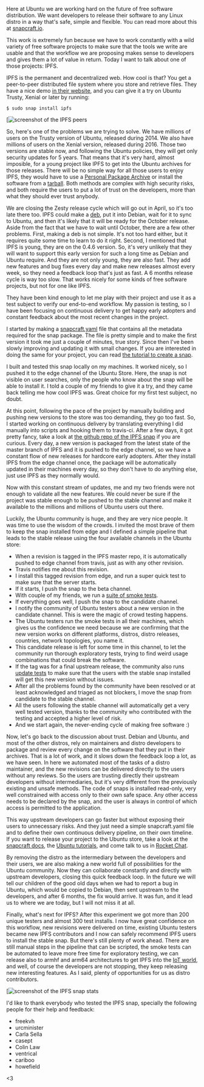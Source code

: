 Here at Ubuntu we are working hard on the future of free software distribution.
We want developers to release their software to any Linux distro in a way
that's safe, simple and flexible. You can read more about this at
[snapcraft.io](https://snapcraft.io/).

This work is extremely fun because we have to work constantly with a wild
variety of free software projects to make sure that the tools we write are
usable and that the workflow we are proposing makes sense to developers and
gives them a lot of value in return. Today I want to talk about one of those
projects: IPFS.

IPFS is the permanent and decentralized web. How cool is that? You get a
peer-to-peer distributed file system where you store and retrieve files. They
have a nice demo [in their website](https://ipfs.io/), and you can give it a
try on Ubuntu Trusty, Xenial or later by running:

    $ sudo snap install ipfs

[![screenshot of the IPFS peers](https://archive.org/download/elopio-screenshots2/ipfs-peers.png)

So, here's one of the problems we are trying to solve. We have millions of users
on the Trusty version of Ubuntu, released during 2014. We also have millions of
users on the Xenial version, released during 2016. Those two versions are stable
now, and following the Ubuntu policies, they will get only security updates for
5 years. That means that it's very hard, almost imposible, for a young project
like IPFS to get into the Ubuntu archives for those releases. There will be no
simple way for all those users to enjoy IPFS, they would have to use a
[Personal Package Archive](https://en.wikipedia.org/wiki/Personal_Package_Archive)
or install the software from a
[tarball](https://en.wikipedia.org/wiki/Tar_(computing)). Both methods are
complex with high security risks, and both require the users to put a lot of
trust on the developers, more than what they should ever trust anybody.

We are closing the Zesty release cycle which will go out in April, so it's
too late there too. IPFS could make a
[deb](https://en.wikipedia.org/wiki/Deb_(file_format)), put it into Debian,
wait for it to sync to Ubuntu, and then it's likely that it will be ready for
the October release. Aside from the fact that we have to wait until October,
there are a few other problems. First, making a deb is not simple. It's not
too hard either, but it requires quite some time to learn to do it right.
Second, I mentioned that IPFS is young, they are on the 0.4.6 version. So, it's
very unlikely that they will want to support this early version for such a long
time as Debian and Ubuntu require. And they are not only young, they are also
fast. They add new features and bug fixes every day and make new releases almost
every week, so they need a feedback loop that's just as fast. A 6 months release
cycle is way too slow. That works nicely for some kinds of free software
projects, but not for one like IPFS.

They have been kind enough to let me play with their project and use it as a
test subject to verify our end-to-end workflow. My passion is testing, so I have
been focusing on continuous delivery to get happy early adopters and constant
feedback about the most recent changes in the project.

I started by making a
[snapcraft.yaml](https://github.com/elopio/ipfs-snap/blob/master/snapcraft.yaml)
file that contains all the metadata required for the snap package. The file is
pretty simple and to make the first version it took me just a couple of minutes,
true story. Since then I've been slowly improving and updating it with small
changes. If you are interested in doing the same for your project, you can read
[the tutorial to create a snap](https://tutorials.ubuntu.com/tutorial/create-first-snap).

I built and tested this snap locally on my machines. It worked nicely, so I
pushed it to the edge channel of the Ubuntu Store. Here, the snap is not visible
on user searches, only the people who know about the snap will be able to
install it. I told a couple of my friends to give it a try, and they came back
telling me how cool IPFS was. Great choice for my first test subject, no
doubt.

At this point, following the pace of the project by manually building and
pushing new versions to the store was too demanding, they go too fast. So, I
started working on continuous delivery by translating everything I did manually
into scripts and hooking them to travis-ci. After a few days, it got pretty
fancy, take a look at
[the github repo of the IPFS snap](https://github.com/elopio/ipfs-snap) if you
are curious. Every day, a new version is packaged from the latest state of the
master branch of IPFS and it is pushed to the edge channel, so we have a constant
flow of new releases for hardcore early adopters. After they install IPFS from
the edge channel once, the package will be automatically updated in their
machines every day, so they don't have to do anything else, just use IPFS as
they normally would.

Now with this constant stream of updates, me and my two friends were not enough
to validate all the new features. We could never be sure if the project was
stable enough to be pushed to the stable channel and make it available to the
millions and millions of Ubuntu users out there.

Luckily, the Ubuntu community is huge, and they are very nice people. It was
time to use the wisdom of the crowds. I invited the most brave of them to keep
the snap installed from edge and I defined a simple pipeline that leads to the
stable release using the four available channels in the Ubuntu store:

 * When a revision is tagged in the IPFS master repo, it is automatically pushed
   to edge channel from travis, just as with any other revision.
 * Travis notifies me about this revision.
 * I install this tagged revision from edge, and run a super quick test to make
   sure that the server starts.
 * If it starts, I push the snap to the beta channel.
 * With couple of my friends, we run a
   [suite of smoke tests](https://gist.github.com/elopio/7492a28bd1aef6c4a86b5dcf5d5cb65b#file-ipfs-smoke-tests-md).
 * If everything goes well, I push the snap to the candidate channel.
 * I notify the community of Ubuntu testers about a new version in the candidate
   channel. This is were the magic of crowd testing happens.
 * The Ubuntu testers run the smoke tests in all their machines, which gives us
   the confidence we need because we are confirming that the new version works
   on different platforms, distros, distro releases, countries, network
   topologies, you name it.
 * This candidate release is left for some time in this channel, to let the
   community run thorough exploratory tests, trying to find weird usage
   combinations that could break the software.
 * If the tag was for a final upstream release, the community also runs
   [update tests](https://gist.github.com/elopio/7492a28bd1aef6c4a86b5dcf5d5cb65b#file-ipfs-update-tests-md)
   to make sure that the users with the stable snap installed will get this new
   version without issues.
 * After all the problems found by the community have been resolved or at least
   acknowledged and triaged as not blockers, I move the snap from candidate
   to the stable channel.
 * All the users following the stable channel will automatically get a very well
   tested version, thanks to the community who contributed with the testing and
   accepted a higher level of risk.
 * And we start again, the never-ending cycle of making free software :)

Now, let's go back to the discussion about trust. Debian and Ubuntu, and most of
the other distros, rely on maintainers and distro developers to package and
review every change on the software that they put in their archives. That is
a lot of work, and it slows down the feedback loop a lot, as we have seen. In
here we automated most of the tasks of a distro maintainer, and the new
revisions can be delivered directly to the users without any reviews. So the
users are trusting directly their upstream developers without intermediaries,
but it's very different from the previously existing and unsafe methods. The
code of snaps is installed read-only, very well constrained with access only to
their own safe space. Any other access needs to be declared by the snap, and
the user is always in control of which access is permitted to the application.

This way upstream developers can go faster but without exposing their users to
unnecessary risks. And they just need a simple snapcraft.yaml file and to define
their own continuous delivery pipeline, on their own timeline. If you want to
release your project to the Ubuntu store, take a look at the
[snapcraft docs](https://snapcraft.io/), the
[Ubuntu tutorials](https://tutorials.ubuntu.com/), and come talk to us in
[Rocket Chat](https://rocket.ubuntu.com/channel/snapcraft).

By removing the distro as the intermediary between the developers and their
users, we are also making a new world full of possibilities for the Ubuntu
community. Now they can collaborate constantly and directly with upstream
developers, closing this quick feedback loop. In the future we will tell our
children of the good old days when we had to report a bug in Ubuntu, which
would be copied to Debian, then sent upstream to the developers, and after 6
months, the fix would arrive. It was fun, and it lead us to where we are today,
but I will not miss it at all.

Finally, what's next for IPFS? After this experiment we got more than 200
unique testers and almost 300 test installs. I now have great confidence on
this workflow, new revisions were delivered on time, existing Ubuntu
testers became new IPFS contributors and I now can safely recommend IPFS
users to install the stable snap. But there's still plenty of work ahead.
There are still manual steps in the pipeline that can be scripted, the smoke
tests can be automated to leave more free time for exploratory testing, we can
release also to armhf and arm64 architectures to get IPFS into the
[IoT world](https://www.ubuntu.com/internet-of-things), and well, of course the
developers are not stopping, they keep releasing new interesting features. As I
said, plenty of opportunities for us as distro contributors.

[![screenshot of the IPFS snap stats](https://archive.org/download/elopio-screenshots2/ipfs-stats.png)

I'd like to thank everybody who tested the IPFS snap, specially the following
people for their help and feedback:

 * freekvh
 * urcminister
 * Carla Sella
 * casept
 * Colin Law
 * ventrical
 * cariboo
 * howefield

<3

